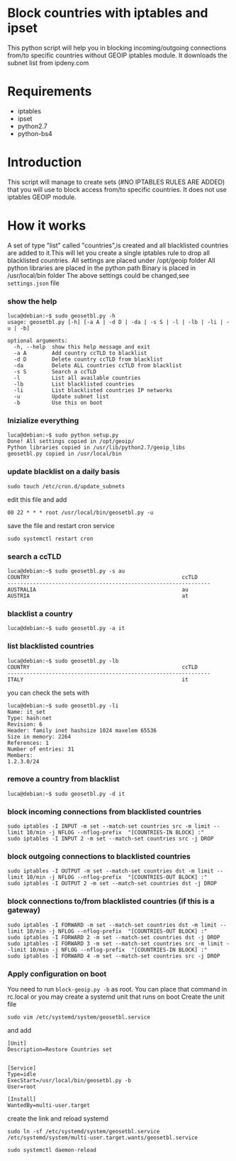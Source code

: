 # Block countries with iptables and ipset

This python script will help you in blocking incoming/outgoing connections from/to
specific countries without GEOIP iptables module.
It downloads the subnet list from ipdeny.com


# Requirements

- iptables
- ipset
- python2.7
- python-bs4


# Introduction

This script will manage to create sets (#NO IPTABLES RULES ARE ADDED) that you will use
to block access from/to specific countries.
It does not use iptables GEOIP module.

# How it works

A set of type "list" called "countries",is created and all blacklisted countries
are added to it.This will let you create a single iptables rule to drop all
blacklisted countries.
All settings are placed under /opt/geoip folder
All python libraries are placed in the python path
Binary is placed in /usr/local/bin folder
The above settings could be changed,see `settings.json` file

### show the help
```
luca@debian:~$ sudo geosetbl.py -h
usage: geosetbl.py [-h] [-a A | -d D | -da | -s S | -l | -lb | -li | -u | -b]

optional arguments:
  -h, --help  show this help message and exit
  -a A        Add country ccTLD to blacklist
  -d D        Delete country ccTLD from blacklist
  -da         Delete ALL countries ccTLD from blacklist
  -s S        Search a ccTLD
  -l          List all available countries
  -lb         List blacklisted countries
  -li         List blacklisted countries IP networks
  -u          Update subnet list
  -b          Use this on boot
```

### Inizialize everything
```
luca@debian:~$ sudo python setup.py
Done! All settings copied in /opt/geoip/
Python libraries copied in /usr/lib/python2.7/geoip_libs
geosetbl.py copied in /usr/local/bin
```

### update blacklist on a daily basis

```
sudo touch /etc/cron.d/update_subnets
```
edit this file and add
```
00 22 * * * root /usr/local/bin/geosetbl.py -u
```
save the file and restart cron service
```
sudo systemctl restart cron
```

### search a ccTLD
```
luca@debian:~$ sudo geosetbl.py -s au
COUNTRY                                                ccTLD
----------------------------------------------------------------
AUSTRALIA                                              au
AUSTRIA                                                at
```

### blacklist a country
```
luca@debian:~$ sudo geosetbl.py -a it
```

### list blacklisted countries
```
luca@debian:~$ sudo geosetbl.py -lb
COUNTRY                                                ccTLD
----------------------------------------------------------------
ITALY                                                  it
```

you can check the sets with
```
luca@debian:~$ sudo geosetbl.py -li
Name: it_set
Type: hash:net
Revision: 6
Header: family inet hashsize 1024 maxelem 65536
Size in memory: 2264
References: 1
Number of entries: 31
Members:
1.2.3.0/24
```

### remove a country from blacklist
```
luca@debian:~$ sudo geosetbl.py -d it
```

### block incoming connections from blacklisted countries
```
sudo iptables -I INPUT -m set --match-set countries src -m limit --limit 10/min -j NFLOG --nflog-prefix  "[COUNTRIES-IN BLOCK] :"
sudo iptables -I INPUT 2 -m set --match-set countries src -j DROP
```

### block outgoing connections to blacklisted countries
```
sudo iptables -I OUTPUT -m set --match-set countries dst -m limit --limit 10/min -j NFLOG --nflog-prefix  "[COUNTRIES-OUT BLOCK] :"
sudo iptables -I OUTPUT 2 -m set --match-set countries dst -j DROP
```

### block connections to/from blacklisted countries (if this is a gateway)
```
sudo iptables -I FORWARD -m set --match-set countries dst -m limit --limit 10/min -j NFLOG --nflog-prefix  "[COUNTRIES-OUT BLOCK] :"
sudo iptables -I FORWARD 2 -m set --match-set countries dst -j DROP
sudo iptables -I FORWARD 3 -m set --match-set countries src -m limit --limit 10/min -j NFLOG --nflog-prefix  "[COUNTRIES-IN BLOCK] :"
sudo iptables -I FORWARD 4 -m set --match-set countries src -j DROP
```

### Apply configuration on boot
You need to run `block-geoip.py -b` as root.
You can place that command in rc.local or you may create a systemd unit that runs on boot
Create the unit file
```
sudo vim /etc/systemd/system/geosetbl.service
```
and add
```
[Unit]
Description=Restore Countries set


[Service]
Type=idle
ExecStart=/usr/local/bin/geosetbl.py -b
User=root

[Install]
WantedBy=multi-user.target
```
create the link and reload systemd

```
sudo ln -sf /etc/systemd/system/geosetbl.service /etc/systemd/system/multi-user.target.wants/geosetbl.service

sudo systemctl daemon-reload
```
